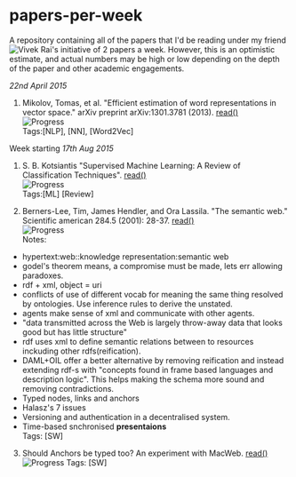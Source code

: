 # papers-per-week
A repository containing all of the papers that I'd be reading under my friend ![Vivek Rai](https://github.com/vivekiitkgp)'s initiative of 2 papers a week.  However, this is an optimistic estimate, and actual numbers may be high or low depending on the depth of the paper and other academic engagements.

*22nd April 2015*

1. Mikolov, Tomas, et al. "Efficient estimation of word representations in vector space." arXiv preprint arXiv:1301.3781 (2013). [read()](http://arxiv.org/pdf/1301.3781v3.pdf)
<br> ![Progress](http://progressed.io/bar/28)
<br> Tags:[NLP], [NN], [Word2Vec]

Week starting *17th Aug 2015*

1. S. B. Kotsiantis "Supervised Machine Learning: A Review of Classification Techniques". [read()](http://wen.ijs.si/ojs-2.4.3/index.php/informatica/article/download/148/140)
<br> ![Progress](http://progressed.io/bar/10)
<br> Tags:[ML] [Review]

2. Berners-Lee, Tim, James Hendler, and Ora Lassila. "The semantic web." Scientific american 284.5 (2001): 28-37. [read()](http://isel2918929391.googlecode.com/svn-history/r347/trunk/RPC/Slides/p01_theSemanticWeb.pdf)
<br> ![Progress](http://progressed.io/bar/100)
<br> Notes:
  * hypertext:web::knowledge representation:semantic web
  * godel's theorem means, a compromise must be made, lets err allowing paradoxes.
  * rdf + xml, object = uri
  * conflicts of use of different vocab for meaning the same thing resolved by ontologies. Use inference rules to derive the unstated.
  * agents make sense of xml and communicate with other agents.
  * "data transmitted across the Web is largely throw-away data that looks good but has little structure"
  * rdf uses xml to define semantic relations between to resources inckuding other rdfs(reification).
  * DAML+OIL offer a better alternative by removing reification and instead extending rdf-s with "concepts found in frame based languages and description logic". This helps making the schema more sound and removing contradictions.
  * Typed nodes, links and anchors
  * Halasz's 7 issues
  * Versioning and authentication in a decentralised system.
  * Time-based snchronised **presentaions**
<br> Tags: [SW]

3. Should Anchors be typed too? An experiment with MacWeb. [read()](dl.acm.org/citation.cfm?id=168767)
<br> ![Progress](http://progressed.io/bar/1)
Tags: [SW]

